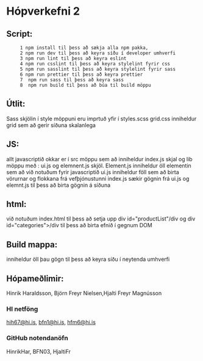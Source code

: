 # Hópverkefni 2

## Script:
         1 npm install til þess að sækja alla npm pakka,
         2 npm run dev til þess að keyra síðu í developer umhverfi
         3 npm run lint til þess að keyra eslint 
         4 npm run csslint til þess að keyra stylelint fyrir css
         5 npm run sasslint til þess að keyra stylelint fyrir sass
         6 npm run prettier til þess að keyra prettier 
         7  npm run sass til þess að keyra sass
         8  npm run build til þess að búa til build möppu 

## Útlit:
Sass skjölin í style möppuni eru imprtuð yfir í styles.scss
grid.css inniheldur grid sem að gerir síðuna skalanlega

## JS:
allt javascriptið okkar er í src möppu sem að inniheldur index.js skjal og lib möppu með : ui.js og elemnent.js skjöl.
Element.js inniheldur öll elementin sem að við notuðum fyrir javascriptið
ui.js inniheldur föll sem að birta vörurnar og flokkana frá vefþjónustunni
index.js sækir gögnin frá ui.js og elemnt.js til þess að birta gögnin á síðuna

## html:
við notuðum index.html til þess að setja upp div id="productList"/div og div id="categories">/div til þess að birta efnið í gegnum DOM

## Build mappa:
inniheldur öll þau gögn til þess að keyra síðu í neytenda umhverfi

## Hópameðlimir:
Hinrik Haraldsson, Björn Freyr Nielsen,Hjalti Freyr Magnússon
### HI netföng 
hih67@hi.is, bfn1@hi.is, hfm6@hi.is
### GitHub notendanöfn
HinrikHar, BFN03, HjaltiFr





   


